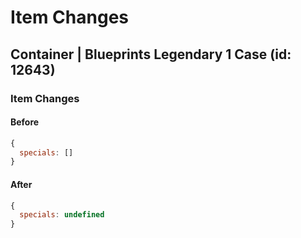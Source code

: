 # Item Changes

## Container | Blueprints Legendary 1 Case (id: 12643)

### Item Changes

#### Before

```javascript
{
  specials: []
}
```
#### After

```javascript
{
  specials: undefined
}
```

